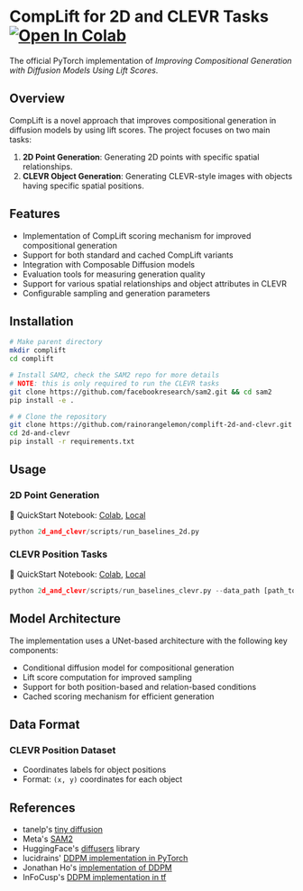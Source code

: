 # CompLift for 2D and CLEVR Tasks &nbsp;&nbsp; [![Open In Colab](https://colab.research.google.com/assets/colab-badge.svg)](https://colab.research.google.com/drive/1bVjGY-ym67CV8FiUxxkaMpbkWg9EQGcd?usp=sharing)

The official PyTorch implementation of *Improving Compositional Generation with Diffusion Models Using Lift Scores*.

## Overview

CompLift is a novel approach that improves compositional generation in diffusion models by using lift scores. The project focuses on two main tasks:

1. **2D Point Generation**: Generating 2D points with specific spatial relationships.
2. **CLEVR Object Generation**: Generating CLEVR-style images with objects having specific spatial positions.

## Features

- Implementation of CompLift scoring mechanism for improved compositional generation
- Support for both standard and cached CompLift variants
- Integration with Composable Diffusion models
- Evaluation tools for measuring generation quality
- Support for various spatial relationships and object attributes in CLEVR
- Configurable sampling and generation parameters

## Installation

```bash
# Make parent directory
mkdir complift
cd complift

# Install SAM2, check the SAM2 repo for more details
# NOTE: this is only required to run the CLEVR tasks
git clone https://github.com/facebookresearch/sam2.git && cd sam2
pip install -e .

# # Clone the repository
git clone https://github.com/rainorangelemon/complift-2d-and-clevr.git 2d-and-clevr
cd 2d-and-clevr
pip install -r requirements.txt
```

## Usage

### 2D Point Generation

📓 QuickStart Notebook: [Colab](https://colab.research.google.com/drive/1bVjGY-ym67CV8FiUxxkaMpbkWg9EQGcd?usp=sharing), [Local](./notebooks/2d.ipynb)

```python
python 2d_and_clevr/scripts/run_baselines_2d.py
```

### CLEVR Position Tasks

📓 QuickStart Notebook: [Colab](https://colab.research.google.com/drive/1JPm_N8NThABc5jZmgiTB4RWnNUkKp491?usp=sharing), [Local](./notebooks/clevr.ipynb)

```python
python 2d_and_clevr/scripts/run_baselines_clevr.py --data_path [path_to_clevr_pos_data]
```

## Model Architecture

The implementation uses a UNet-based architecture with the following key components:

- Conditional diffusion model for compositional generation
- Lift score computation for improved sampling
- Support for both position-based and relation-based conditions
- Cached scoring mechanism for efficient generation

## Data Format

### CLEVR Position Dataset
- Coordinates labels for object positions
- Format: `(x, y)` coordinates for each object

## References

* tanelp's [tiny diffusion](https://github.com/tanelp/tiny-diffusion)
* Meta's [SAM2](https://github.com/facebookresearch/sam2)
* HuggingFace's [diffusers](https://github.com/huggingface/diffusers) library
* lucidrains' [DDPM implementation in PyTorch](https://github.com/lucidrains/denoising-diffusion-pytorch)
* Jonathan Ho's [implementation of DDPM](https://github.com/hojonathanho/diffusion)
* InFoCusp's [DDPM implementation in tf](https://github.com/InFoCusp/diffusion_models)

